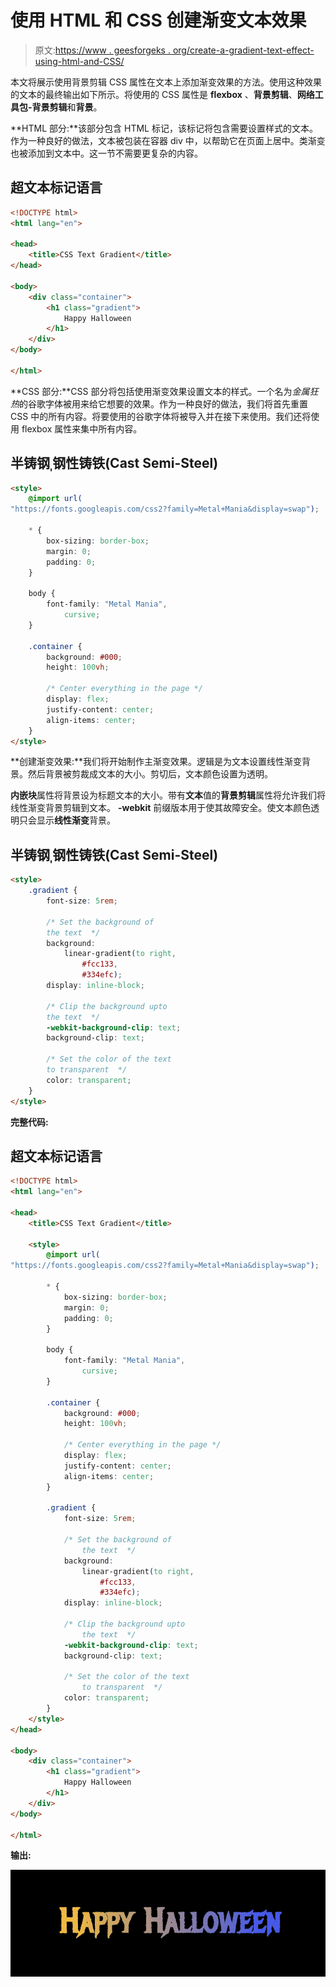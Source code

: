 # 使用 HTML 和 CSS 创建渐变文本效果

> 原文:[https://www . geesforgeks . org/create-a-gradient-text-effect-using-html-and-CSS/](https://www.geeksforgeeks.org/create-a-gradient-text-effect-using-html-and-css/)

本文将展示使用背景剪辑 CSS 属性在文本上添加渐变效果的方法。使用这种效果的文本的最终输出如下所示。将使用的 CSS 属性是 **flexbox** 、**背景剪辑**、**网络工具包-背景剪辑**和**背景**。

**HTML 部分:**该部分包含 HTML 标记，该标记将包含需要设置样式的文本。作为一种良好的做法，文本被包装在容器 div 中，以帮助它在页面上居中。类渐变也被添加到文本中。这一节不需要更复杂的内容。

## 超文本标记语言

```html
<!DOCTYPE html>
<html lang="en">

<head>
    <title>CSS Text Gradient</title>
</head>

<body>
    <div class="container">
        <h1 class="gradient">
            Happy Halloween
        </h1>
    </div>
</body>

</html>
```

**CSS 部分:**CSS 部分将包括使用渐变效果设置文本的样式。一个名为*金属狂热*的谷歌字体被用来给它想要的效果。作为一种良好的做法，我们将首先重置 CSS 中的所有内容。将要使用的谷歌字体将被导入并在接下来使用。我们还将使用 flexbox 属性来集中所有内容。

## 半铸钢ˌ钢性铸铁(Cast Semi-Steel)

```html
<style>
    @import url(
"https://fonts.googleapis.com/css2?family=Metal+Mania&display=swap");

    * {
        box-sizing: border-box;
        margin: 0;
        padding: 0;
    }

    body {
        font-family: "Metal Mania",
            cursive;
    }

    .container {
        background: #000;
        height: 100vh;

        /* Center everything in the page */
        display: flex;
        justify-content: center;
        align-items: center;
    }
</style>
```

**创建渐变效果:**我们将开始制作主渐变效果。逻辑是为文本设置线性渐变背景。然后背景被剪裁成文本的大小。剪切后，文本颜色设置为透明。

**内嵌块**属性将背景设为标题文本的大小。带有**文本**值的**背景剪辑**属性将允许我们将线性渐变背景剪辑到文本。 **-webkit** 前缀版本用于使其故障安全。使文本颜色透明只会显示**线性渐变**背景。

## 半铸钢ˌ钢性铸铁(Cast Semi-Steel)

```html
<style>
    .gradient {
        font-size: 5rem;

        /* Set the background of
        the text  */
        background:
            linear-gradient(to right,
                #fcc133,
                #334efc);
        display: inline-block;

        /* Clip the background upto
        the text  */
        -webkit-background-clip: text;
        background-clip: text;

        /* Set the color of the text
        to transparent  */
        color: transparent;
    }
</style>
```

**完整代码:**

## 超文本标记语言

```html
<!DOCTYPE html>
<html lang="en">

<head>
    <title>CSS Text Gradient</title>

    <style>
        @import url(
"https://fonts.googleapis.com/css2?family=Metal+Mania&display=swap");

        * {
            box-sizing: border-box;
            margin: 0;
            padding: 0;
        }

        body {
            font-family: "Metal Mania",
                cursive;
        }

        .container {
            background: #000;
            height: 100vh;

            /* Center everything in the page */
            display: flex;
            justify-content: center;
            align-items: center;
        }

        .gradient {
            font-size: 5rem;

            /* Set the background of 
                the text  */
            background:
                linear-gradient(to right,
                    #fcc133,
                    #334efc);
            display: inline-block;

            /* Clip the background upto
                the text  */
            -webkit-background-clip: text;
            background-clip: text;

            /* Set the color of the text
                to transparent  */
            color: transparent;
        }
    </style>
</head>

<body>
    <div class="container">
        <h1 class="gradient">
            Happy Halloween
        </h1>
    </div>
</body>

</html>
```

**输出:**

![](img/471968992714dc5262ed18d5ff363fd1.png)
